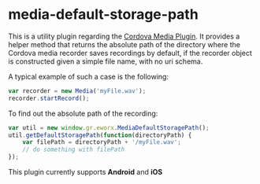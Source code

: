media-default-storage-path
====================

This is a utility plugin regarding the [Cordova Media Plugin](https://github.com/apache/cordova-plugin-media). It provides a helper method that returns the absolute path of the directory where the Cordova media recorder saves recordings by default, if the recorder object is constructed given a simple file name, with no uri schema.

A typical example of such a case is the following:

```javascript
var recorder = new Media('myFile.wav');
recorder.startRecord();
```

To find out the absolute path of the recording:

```javascript
var util = new window.gr.eworx.MediaDefaultStoragePath();
util.getDefaultStoragePath(function(directoryPath) {
    var filePath = directoryPath + '/myFile.wav';
    // do something with filePath
});
```

This plugin currently supports **Android** and **iOS**


